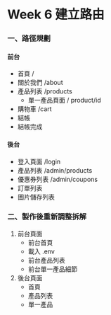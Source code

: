 # Week 6 建立路由

### 一、路徑規劃

#### 前台
+ 首頁 /
+ 關於我們 /about
+ 產品列表 /products
  - 單一產品頁面 / product/id
+ 購物車 /cart
+ 結帳
+ 結帳完成

#### 後台
+ 登入頁面 /login
+ 產品列表 /admin/products
+ 優惠券列表 /admin/coupons
+ 訂單列表
+ 圖片儲存列表

### 二、製作後重新調整拆解

1. 前台頁面
   - 前台首頁
   - 載入 .env
   - 前台產品列表
   - 前台單一產品細節
2. 後台頁面
   - 首頁
   - 產品列表
   - 單一產品